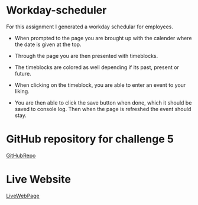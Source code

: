 # Workday-scheduler

For this assignment I generated a workday schedular for employees.

* When prompted to the page you are brought up with the calender where the date is given at the top.

* Through the page you are then presented with timeblocks.

* The timeblocks are colored as well depending if its past, present or future.

* When clicking on the timeblock, you are able to enter an event to your liking.

* You are then able to click the save button when done, which it should be saved to console log. Then when the page is refreshed the event should stay. 

# GitHub repository for challenge 5
[GitHubRepo](https://github.com/rdiego56/Workday-scheduler)

# Live Website
[LiveWebPage](https://rdiego56.github.io/Workday-scheduler/)